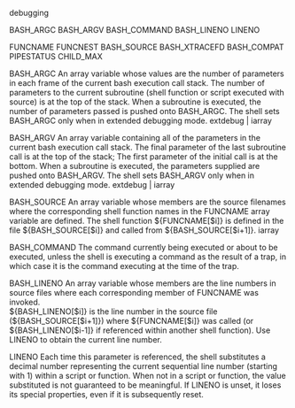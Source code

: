 debugging

BASH_ARGC
BASH_ARGV
BASH_COMMAND
BASH_LINENO
LINENO

FUNCNAME
FUNCNEST
BASH_SOURCE
BASH_XTRACEFD
BASH_COMPAT
PIPESTATUS
CHILD_MAX


BASH_ARGC
An array variable whose values are the number of parameters in each frame of the current bash execution call stack. 
The number of parameters to the current subroutine (shell function or script executed with source) is at the top of the stack. 
When a subroutine is executed, the number of parameters passed is pushed onto BASH_ARGC. 
The shell sets BASH_ARGC only when in extended debugging mode.
extdebug | iarray

BASH_ARGV
An array variable containing all of the parameters in the current bash execution call stack. 
The final parameter of the last subroutine call is at the top of the stack; 
The first parameter of the initial call is at the bottom. 
When a subroutine is executed, the parameters supplied are pushed onto BASH_ARGV. 
The shell sets BASH_ARGV only when in extended debugging mode.
extdebug | iarray

BASH_SOURCE
An array variable whose members are the source filenames where the 
corresponding shell function names in the FUNCNAME array variable are defined. 
The shell function ${FUNCNAME[$i]} is defined in the file ${BASH_SOURCE[$i]} and called from ${BASH_SOURCE[$i+1]}.
iarray

BASH_COMMAND
The command currently being executed or about to be executed, unless the shell is executing a
command as the result of a trap, in which case it is the command executing at the time of the trap.

BASH_LINENO
An array variable whose members are the line numbers in source files where each corresponding member of FUNCNAME was invoked.  
${BASH_LINENO[$i]} is the line number in the source file (${BASH_SOURCE[$i+1]}) where ${FUNCNAME[$i]} was called (or 	
${BASH_LINENO[$i-1]} if referenced within another shell function). Use LINENO to obtain the current line number.

LINENO
Each time this parameter is referenced, the shell substitutes a decimal number representing the current 
sequential line number (starting with 1) within a script or function. When not in a script or function, 
the value substituted is not guaranteed to be meaningful. If LINENO is unset, it loses its special properties, 
even if it is subsequently reset.

